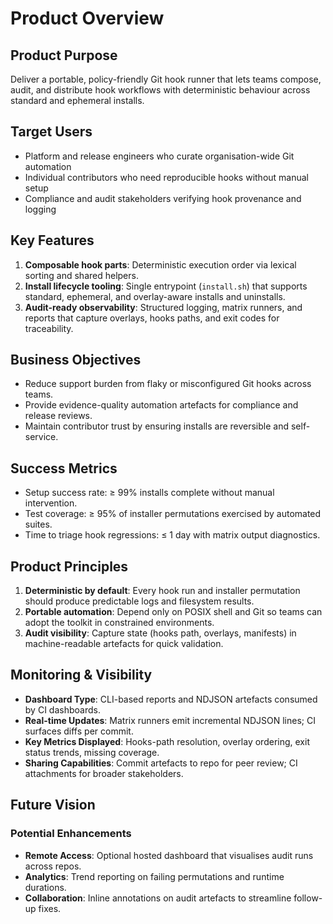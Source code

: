 # Product Overview

## Product Purpose
Deliver a portable, policy-friendly Git hook runner that lets teams compose, audit, and distribute hook workflows with deterministic behaviour across standard and ephemeral installs.

## Target Users
- Platform and release engineers who curate organisation-wide Git automation
- Individual contributors who need reproducible hooks without manual setup
- Compliance and audit stakeholders verifying hook provenance and logging

## Key Features
1. **Composable hook parts**: Deterministic execution order via lexical sorting and shared helpers.
2. **Install lifecycle tooling**: Single entrypoint (`install.sh`) that supports standard, ephemeral, and overlay-aware installs and uninstalls.
3. **Audit-ready observability**: Structured logging, matrix runners, and reports that capture overlays, hooks paths, and exit codes for traceability.

## Business Objectives
- Reduce support burden from flaky or misconfigured Git hooks across teams.
- Provide evidence-quality automation artefacts for compliance and release reviews.
- Maintain contributor trust by ensuring installs are reversible and self-service.

## Success Metrics
- Setup success rate: ≥ 99% installs complete without manual intervention.
- Test coverage: ≥ 95% of installer permutations exercised by automated suites.
- Time to triage hook regressions: ≤ 1 day with matrix output diagnostics.

## Product Principles
1. **Deterministic by default**: Every hook run and installer permutation should produce predictable logs and filesystem results.
2. **Portable automation**: Depend only on POSIX shell and Git so teams can adopt the toolkit in constrained environments.
3. **Audit visibility**: Capture state (hooks path, overlays, manifests) in machine-readable artefacts for quick validation.

## Monitoring & Visibility
- **Dashboard Type**: CLI-based reports and NDJSON artefacts consumed by CI dashboards.
- **Real-time Updates**: Matrix runners emit incremental NDJSON lines; CI surfaces diffs per commit.
- **Key Metrics Displayed**: Hooks-path resolution, overlay ordering, exit status trends, missing coverage.
- **Sharing Capabilities**: Commit artefacts to repo for peer review; CI attachments for broader stakeholders.

## Future Vision
### Potential Enhancements
- **Remote Access**: Optional hosted dashboard that visualises audit runs across repos.
- **Analytics**: Trend reporting on failing permutations and runtime durations.
- **Collaboration**: Inline annotations on audit artefacts to streamline follow-up fixes.

